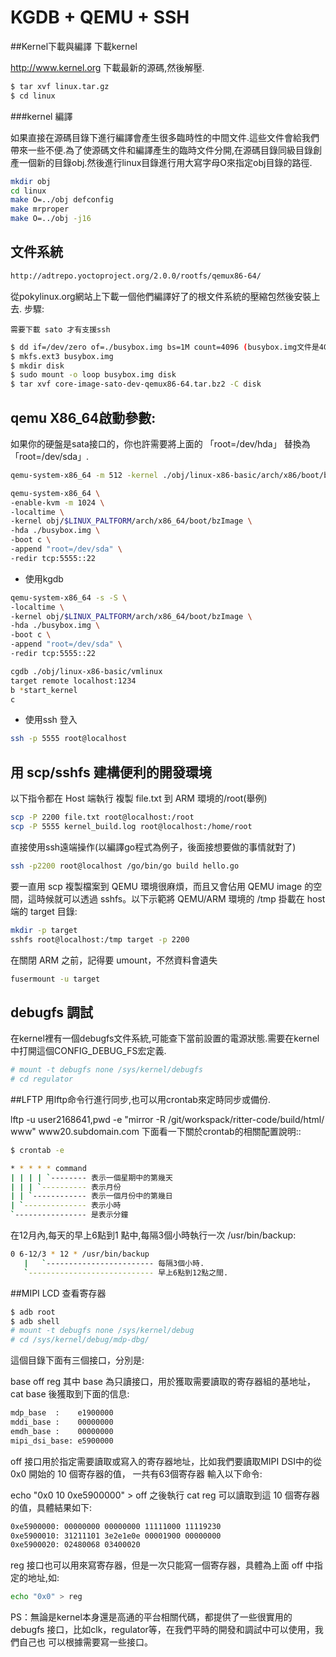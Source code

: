 # KGDB + QEMU + SSH

##Kernel下載與編譯
下載kernel

http://www.kernel.org
下載最新的源碼,然後解壓.

```sh
$ tar xvf linux.tar.gz
$ cd linux
```

###kernel 編譯

如果直接在源碼目錄下進行編譯會產生很多臨時性的中間文件.這些文件會給我們帶來一些不便.為了使源碼文件和編譯產生的臨時文件分開,在源碼目錄同級目錄創產一個新的目錄obj.然後進行linux目錄進行用大寫字母O來指定obj目錄的路徑.

```sh
mkdir obj
cd linux
make O=../obj defconfig
make mrproper
make O=../obj -j16
```


## 文件系統

```sh
http://adtrepo.yoctoproject.org/2.0.0/rootfs/qemux86-64/
```

從pokylinux.org網站上下載一個他們編譯好了的根文件系統的壓縮包然後安裝上去. 步驟:

`需要下載 sato 才有支援ssh`

```sh
$ dd if=/dev/zero of=./busybox.img bs=1M count=4096 (busybox.img文件是4G大小)
$ mkfs.ext3 busybox.img
$ mkdir disk
$ sudo mount -o loop busybox.img disk
$ tar xvf core-image-sato-dev-qemux86-64.tar.bz2 -C disk
```


## qemu X86_64啟動參數:

如果你的硬盤是sata接口的，你也許需要將上面的 「root=/dev/hda」 替換為 「root=/dev/sda」.

```sh
qemu-system-x86_64 -m 512 -kernel ./obj/linux-x86-basic/arch/x86/boot/bzImage -localtime -append "root=/dev/sda" -boot c -hda ./busybox.img -k en-us -redir tcp:5555::22
```

```sh
qemu-system-x86_64 \
-enable-kvm -m 1024 \
-localtime \
-kernel obj/$LINUX_PALTFORM/arch/x86_64/boot/bzImage \
-hda ./busybox.img \
-boot c \
-append "root=/dev/sda" \
-redir tcp:5555::22
```

- 使用kgdb

```sh
qemu-system-x86_64 -s -S \
-localtime \
-kernel obj/$LINUX_PALTFORM/arch/x86_64/boot/bzImage \
-hda ./busybox.img \
-boot c \
-append "root=/dev/sda" \
-redir tcp:5555::22
```

```sh
cgdb ./obj/linux-x86-basic/vmlinux
target remote localhost:1234
b *start_kernel
c
```

- 使用ssh 登入

```sh
ssh -p 5555 root@localhost
```

## 用 scp/sshfs 建構便利的開發環境

以下指令都在 Host 端執行
複製 file.txt 到 ARM 環境的/root(舉例)
```sh
scp -P 2200 file.txt root@localhost:/root
scp -P 5555 kernel_build.log root@localhost:/home/root
```

直接使用ssh遠端操作(以編譯go程式為例子，後面接想要做的事情就對了)

```sh
ssh -p2200 root@localhost /go/bin/go build hello.go
```

要一直用 scp 複製檔案到 QEMU 環境很麻煩，而且又會佔用 QEMU image 的空間，這時候就可以透過 sshfs。以下示範將 QEMU/ARM 環境的 /tmp 掛載在 host 端的 target 目錄:

```sh
mkdir -p target
sshfs root@localhost:/tmp target -p 2200
```

在關閉 ARM 之前，記得要 umount，不然資料會遺失

```sh
fusermount -u target
```


## debugfs 調試
在kernel裡有一個debugfs文件系統,可能查下當前設置的電源狀態.需要在kernel中打開這個CONFIG_DEBUG_FS宏定義.
```sh
# mount -t debugfs none /sys/kernel/debugfs
# cd regulator
```

##LFTP
用lftp命令行進行同步,也可以用crontab來定時同步或備份.

lftp -u user2168641,pwd -e "mirror -R /git/workspack/ritter-code/build/html/ www" www20.subdomain.com
下面看一下關於crontab的相關配置說明::

```sh
$ crontab -e

* * * * * command
| | | | `-------- 表示一個星期中的第幾天
| | | `---------- 表示月份
| | `------------ 表示一個月份中的第幾日
| `-------------- 表示小時
`---------------- 是表示分鐘

```

在12月內,每天的早上6點到1 點中,每隔3個小時執行一次 /usr/bin/backup:
```sh
0 6-12/3 * 12 * /usr/bin/backup
   |   `------------------------ 每隔3個小時.
   `---------------------------- 早上6點到12點之間.
```

##MIPI LCD
查看寄存器

```sh
$ adb root
$ adb shell
# mount -t debugfs none /sys/kernel/debug
# cd /sys/kernel/debug/mdp-dbg/
```

這個目錄下面有三個接口，分別是:

base
off
reg
其中 base 為只讀接口，用於獲取需要讀取的寄存器組的基地址， cat base 後獲取到下面的信息:

```sh
mdp_base  :    e1900000
mddi_base :    00000000
emdh_base :    00000000
mipi_dsi_base: e5900000
```

off 接口用於指定需要讀取或寫入的寄存器地址，比如我們要讀取MIPI DSI中的從 0x0 開始的 10 個寄存器的值， 一共有63個寄存器 輸入以下命令:

echo "0x0 10 0xe5900000" > off
之後執行 cat reg 可以讀取到這 10 個寄存器的值，具體結果如下:

```sh
0xe5900000: 00000000 00000000 11111000 11119230
0xe5900010: 31211101 3e2e1e0e 00001900 00000000
0xe5900020: 02480068 03400020
```

reg 接口也可以用來寫寄存器，但是一次只能寫一個寄存器，具體為上面 off 中指定的地址,如:

```sh
echo "0x0" > reg
```

PS：無論是kernel本身還是高通的平台相關代碼，都提供了一些很實用的debugfs 接口，比如clk，regulator等，在我們平時的開發和調試中可以使用，我們自己也 可以根據需要寫一些接口。
